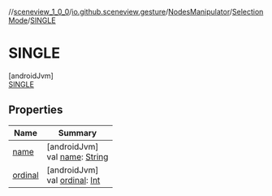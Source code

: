 //[sceneview_1_0_0](../../../../../index.md)/[io.github.sceneview.gesture](../../../index.md)/[NodesManipulator](../../index.md)/[SelectionMode](../index.md)/[SINGLE](index.md)

# SINGLE

[androidJvm]\
[SINGLE](index.md)

## Properties

| Name | Summary |
|---|---|
| [name](../-m-u-l-t-i-p-l-e/index.md#-372974862%2FProperties%2F-602047187) | [androidJvm]<br>val [name](../-m-u-l-t-i-p-l-e/index.md#-372974862%2FProperties%2F-602047187): [String](https://kotlinlang.org/api/latest/jvm/stdlib/kotlin/-string/index.html) |
| [ordinal](../-m-u-l-t-i-p-l-e/index.md#-739389684%2FProperties%2F-602047187) | [androidJvm]<br>val [ordinal](../-m-u-l-t-i-p-l-e/index.md#-739389684%2FProperties%2F-602047187): [Int](https://kotlinlang.org/api/latest/jvm/stdlib/kotlin/-int/index.html) |
